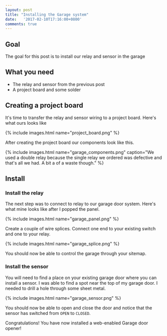 ```yaml
---
layout: post
title: "Installing the Garage system"
date:   '2017-02-10T17:16:00+0800'
comments: true
---
```

## Goal
The goal for this post is to install our relay and sensor in the garage

## What you need
* The relay and sensor from the previous post
* A project board and some solder

## Creating a project board
It's time to transfer the relay and sensor wiring to a project board. Here's what ours looks like

{% include images.html name="project_board.png" %} 

After creating the project board our components look like this.

{% include images.html name="garage_components.png" caption="We used a double relay because the single relay we ordered was defective and that's all we had.  A bit a of a waste though." %} 

## Install

### Install the relay
The next step was to connect to relay to our garage door system.  Here's what mine looks like after I popped the panel.  

{% include images.html name="garage_panel.png" %} 

Create a couple of wire splices.  Connect one end to your existing switch and one to your relay.

{% include images.html name="garage_splice.png" %} 

You should now be able to control the garage through your sitemap.

### Install the sensor
You will need to find a place on your existing garage door where you can install a sensor.  I was able to find a spot near the top of my garage door.  I needed to drill a hole through some sheet metal.

{% include images.html name="garage_sensor.png" %} 

You should now be able to open and close the door and notice that the sensor has switched from `OPEN` to `CLOSED`.

Congratulations!  You have now installed a web-enabled Garage door opener!
